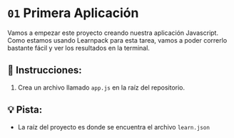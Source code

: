 # `01` Primera Aplicación 

Vamos a empezar este proyecto creando nuestra aplicación Javascript. Como estamos usando Learnpack para esta tarea, vamos a poder correrlo bastante fácil y ver los resultados en la terminal.

## 📝 Instrucciones:

1. Crea un archivo llamado `app.js` en la raíz del repositorio.

## 💡 Pista:

+ La raíz del proyecto es donde se encuentra el archivo `learn.json`